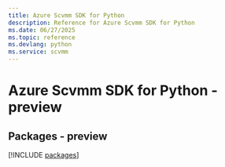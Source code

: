 ```yaml
---
title: Azure Scvmm SDK for Python
description: Reference for Azure Scvmm SDK for Python
ms.date: 06/27/2025
ms.topic: reference
ms.devlang: python
ms.service: scvmm
---
```

# Azure Scvmm SDK for Python - preview
## Packages - preview
[!INCLUDE [packages](scvmm-index.md)]